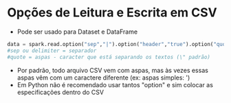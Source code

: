 # Opções de Leitura e Escrita em CSV 
- Pode ser usado para Dataset e DataFrame
```python
data = spark.read.option("sep","|").option("header","true").option("quote","\"").option("mode","DROPMALFORMED").csv("hdfs:///user/teste/")
#sep ou delimiter = separador
#quote = aspas - caracter que está separando os textos (\" padrão)
```
- Por padrão, todo arquivo CSV vem com aspas, mas às vezes essas aspas vêm com um caractere diferente (ex: aspas simples: ')
- Em Python não é recomendado usar tantos "option" e sim colocar as especificações dentro do CSV

